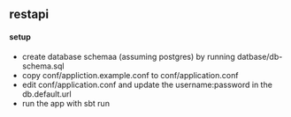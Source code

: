 ## restapi

#### setup

* create database schemaa (assuming postgres) by running datbase/db-schema.sql
* copy conf/appliction.example.conf to conf/application.conf
* edit conf/application.conf and update the username:password in the db.default.url
* run the app with sbt run
